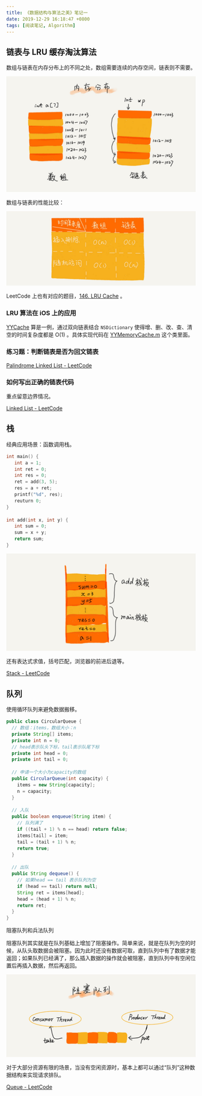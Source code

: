 ```yaml
---
title: 《数据结构与算法之美》笔记一
date: 2019-12-29 16:18:47 +0800
tags: [阅读笔记, Algorithm]
---
```


## 链表与 LRU 缓存淘汰算法
数组与链表在内存分布上的不同之处，数组需要连续的内存空间，链表则不需要。

![d5d5bee4be28326ba3c28373808a62cd](/media/d5d5bee4be28326ba3c28373808a62cd.jpg)


数组与链表的性能比较：

![4f63e92598ec2551069a0eef69db7168](/media/4f63e92598ec2551069a0eef69db7168.jpg)


LeetCode 上也有对应的题目，[146. LRU Cache](https://leetcode.com/problems/lru-cache/) 。

### LRU 算法在 iOS 上的应用
[YYCache](https://github.com/ibireme/YYCache) 算是一例，通过双向链表结合 `NSDictionary` 使得增、删、改、查、清空的时间复杂度都是 O(1) 。具体实现代码在 [YYMemoryCache.m](https://github.com/ibireme/YYCache/blob/master/YYCache/YYMemoryCache.m) 这个类里面。

### 练习题：判断链表是否为回文链表
[Palindrome Linked List - LeetCode](https://leetcode.com/problems/palindrome-linked-list/)

### 如何写出正确的链表代码
重点留意边界情况。

[Linked List - LeetCode](https://leetcode.com/tag/linked-list/) 

## 栈
经典应用场景：函数调用栈。

```c
int main() {
   int a = 1; 
   int ret = 0;
   int res = 0;
   ret = add(3, 5);
   res = a + ret;
   printf("%d", res);
   reuturn 0;
}

int add(int x, int y) {
   int sum = 0;
   sum = x + y;
   return sum;
}
```

![17b6c6711e8d60b61d65fb0df5559a1](/media/17b6c6711e8d60b61d65fb0df5559a1c.jpg)


还有表达式求值，括号匹配，浏览器的前进后退等。

[Stack - LeetCode](https://leetcode.com/tag/stack/)

## 队列
使用循环队列来避免数据搬移。

```java
public class CircularQueue {
  // 数组：items，数组大小：n
  private String[] items;
  private int n = 0;
  // head表示队头下标，tail表示队尾下标
  private int head = 0;
  private int tail = 0;

  // 申请一个大小为capacity的数组
  public CircularQueue(int capacity) {
    items = new String[capacity];
    n = capacity;
  }

  // 入队
  public boolean enqueue(String item) {
    // 队列满了
    if ((tail + 1) % n == head) return false;
    items[tail] = item;
    tail = (tail + 1) % n;
    return true;
  }

  // 出队
  public String dequeue() {
    // 如果head == tail 表示队列为空
    if (head == tail) return null;
    String ret = items[head];
    head = (head + 1) % n;
    return ret;
  }
}
```

阻塞队列和兵法队列

阻塞队列其实就是在队列基础上增加了阻塞操作。简单来说，就是在队列为空的时候，从队头取数据会被阻塞。因为此时还没有数据可取，直到队列中有了数据才能返回；如果队列已经满了，那么插入数据的操作就会被阻塞，直到队列中有空闲位置后再插入数据，然后再返回。

![5ef3326181907dea0964f612890185eb](/media/5ef3326181907dea0964f612890185eb.jpg)


对于大部分资源有限的场景，当没有空闲资源时，基本上都可以通过“队列”这种数据结构来实现请求排队。

[Queue - LeetCode](https://leetcode.com/tag/queue/)




